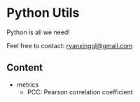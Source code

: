 # Python Utils

Python is all we need!

Feel free to contact: ryanxingql@gmail.com

## Content

- metrics
  - PCC: Pearson correlation coefficient 
